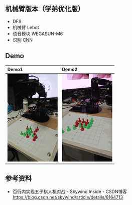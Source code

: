 
## 机械臂版本（学弟优化版）  
* DFS  
* 机械臂 Lebot  
* 语音模块 WEGASUN-M6  
* 识别 CNN  

## Demo

| Demo1 | Demo2 |
|:---------|:--------------------|
| <img src = "../v2.0/etcs/demo1.gif" width=160 height=280>  | <img src = "../v2.0/etcs/demo2.gif" width=160 height=280> |


## 参考资料
* 百行内实现五子棋人机对战 - Skywind Inside - CSDN博客 </br>https://blog.csdn.net/skywind/article/details/8164713